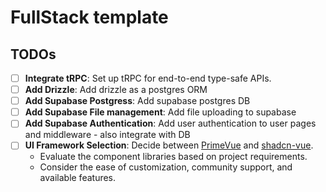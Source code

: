 # FullStack template

## TODOs

- [ ] **Integrate tRPC**: Set up tRPC for end-to-end type-safe APIs.
- [ ] **Add Drizzle**: Add drizzle as a postgres ORM
- [ ] **Add Supabase Postgress**: Add supabase postgres DB
- [ ] **Add Supabase File management**: Add file uploading to supabase
- [ ] **Add Supabase Authentication**: Add user authentication to user pages and middleware - also integrate with DB
- [ ] **UI Framework Selection**: Decide between [PrimeVue](https://www.primefaces.org/primevue/) and [shadcn-vue](https://shadcn.dev/).
  - Evaluate the component libraries based on project requirements.
  - Consider the ease of customization, community support, and available features.
